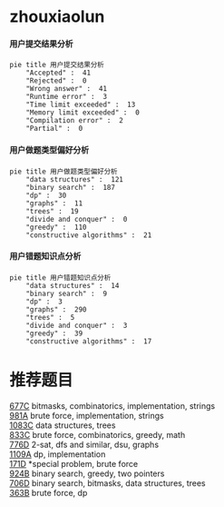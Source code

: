 # zhouxiaolun

<!-- tabs:start -->



#### **用户提交结果分析**

```mermaid
pie title 用户提交结果分析
    "Accepted" :  41
    "Rejected" :  0
    "Wrong answer" :  41
    "Runtime error" :  3
    "Time limit exceeded" :  13
    "Memory limit exceeded" :  0
    "Compilation error" :  2
    "Partial" :  0
```

#### **用户做题类型偏好分析**

```mermaid
pie title 用户做题类型偏好分析
    "data structures" :  121
    "binary search" :  187
    "dp" :  30
    "graphs" :  11
    "trees" :  19
    "divide and conquer" :  0
    "greedy" :  110
    "constructive algorithms" :  21
```
#### **用户错题知识点分析**

```mermaid
pie title 用户错题知识点分析
    "data structures" :  14
    "binary search" :  9
    "dp" :  3
    "graphs" :  290
    "trees" :  5
    "divide and conquer" :  3
    "greedy" :  39
    "constructive algorithms" :  17
```



<!-- tabs:end -->
# 推荐题目
[677C](https://codeforces.com/contest/677/problem/C)		bitmasks,
                        combinatorics,
                        implementation,
                        strings		  
[981A](https://codeforces.com/contest/981/problem/A)		brute force,
                        implementation,
                        strings		  
[1083C](https://codeforces.com/contest/1083/problem/C)		data structures,
                        trees		  
[833C](https://codeforces.com/contest/833/problem/C)		brute force,
                        combinatorics,
                        greedy,
                        math		  
[776D](https://codeforces.com/contest/776/problem/D)		2-sat,
                        dfs and similar,
                        dsu,
                        graphs		  
[1109A](https://codeforces.com/contest/1109/problem/A)		dp,
                        implementation		  
[171D](https://codeforces.com/contest/171/problem/D)		*special problem,
                        brute force		  
[924B](https://codeforces.com/contest/924/problem/B)		binary search,
                        greedy,
                        two pointers		  
[706D](https://codeforces.com/contest/706/problem/D)		binary search,
                        bitmasks,
                        data structures,
                        trees		  
[363B](https://codeforces.com/contest/363/problem/B)		brute force,
                        dp		  
